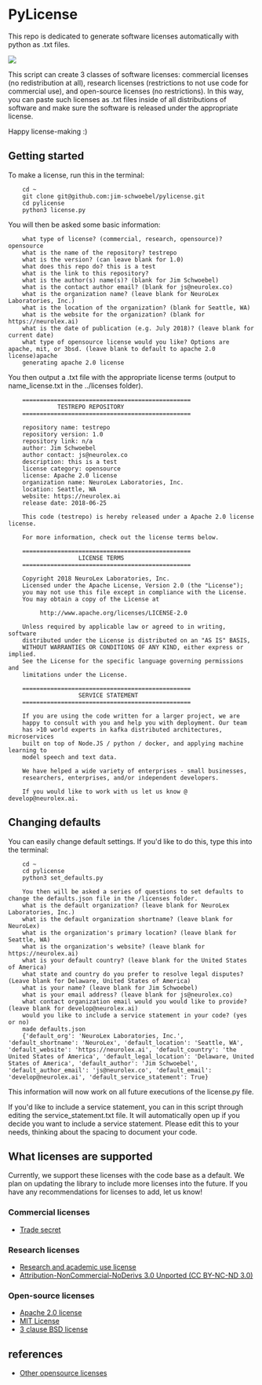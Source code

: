 # PyLicense

This repo is dedicated to generate software licenses automatically with python as .txt files. 

![](https://media.giphy.com/media/MbHWZv6FFWDnO/giphy.gif)

This script can create 3 classes of software licenses: commercial licenses (no redistribution at all), research licenses (restrictions to not use code for commercial use), and open-source licenses (no restrictions). In this way, you can paste such
licenses as .txt files inside of all distributions of software and make sure the software is released under the appropriate license.

Happy license-making :) 

## Getting started 

To make a license, run this in the terminal:
        
        cd ~
        git clone git@github.com:jim-schwoebel/pylicense.git
        cd pylicense
        python3 license.py

You will then be asked some basic information:

        what type of license? (commercial, research, opensource)? opensource
        what is the name of the repository? testrepo
        what is the version? (can leave blank for 1.0)
        what does this repo do? this is a test
        what is the link to this repository? 
        what is the author(s) name(s)? (blank for Jim Schwoebel) 
        what is the contact author email? (blank for js@neurolex.co) 
        what is the organization name? (leave blank for NeuroLex Laboratories, Inc.) 
        what is the location of the organization? (blank for Seattle, WA)
        what is the website for the organization? (blank for https://neurolex.ai)
        what is the date of publication (e.g. July 2018)? (leave blank for current date) 
        what type of opensource license would you like? Options are apache, mit, or 3bsd. (leave blank to default to apache 2.0 license)apache
        generating apache 2.0 license

You then output a .txt file with the appropriate license terms (output to name_license.txt in the ../licenses folder). 

        ================================================ 
                  TESTREPO REPOSITORY                     
        ================================================ 

        repository name: testrepo 
        repository version: 1.0 
        repository link: n/a 
        author: Jim Schwoebel 
        author contact: js@neurolex.co 
        description: this is a test 
        license category: opensource 
        license: Apache 2.0 license 
        organization name: NeuroLex Laboratories, Inc. 
        location: Seattle, WA 
        website: https://neurolex.ai 
        release date: 2018-06-25 

        This code (testrepo) is hereby released under a Apache 2.0 license license. 

        For more information, check out the license terms below. 

        ================================================ 
                        LICENSE TERMS                      
        ================================================ 

        Copyright 2018 NeuroLex Laboratories, Inc. 
        Licensed under the Apache License, Version 2.0 (the "License"); 
        you may not use this file except in compliance with the License. 
        You may obtain a copy of the License at 

             http://www.apache.org/licenses/LICENSE-2.0 

        Unless required by applicable law or agreed to in writing, software 
        distributed under the License is distributed on an "AS IS" BASIS, 
        WITHOUT WARRANTIES OR CONDITIONS OF ANY KIND, either express or implied. 
        See the License for the specific language governing permissions and 
        limitations under the License. 

        ================================================ 
                        SERVICE STATEMENT                    
        ================================================ 

        If you are using the code written for a larger project, we are 
        happy to consult with you and help you with deployment. Our team 
        has >10 world experts in kafka distributed architectures, microservices 
        built on top of Node.JS / python / docker, and applying machine learning to 
        model speech and text data. 

        We have helped a wide variety of enterprises - small businesses, 
        researchers, enterprises, and/or independent developers. 

        If you would like to work with us let us know @ develop@neurolex.ai. 

## Changing defaults 

You can easily change default settings. If you'd like to do this, type this into the terminal:

        cd ~
        cd pylicense
        python3 set_defaults.py

        You then will be asked a series of questions to set defaults to change the defaults.json file in the /licenses folder. 
        what is the default organization? (leave blank for NeuroLex Laboratories, Inc.) 
        what is the default organization shortname? (leave blank for NeuroLex) 
        what is the organization's primary location? (leave blank for Seattle, WA) 
        what is the organization's website? (leave blank for https://neurolex.ai) 
        what is your default country? (leave blank for the United States of America) 
        what state and country do you prefer to resolve legal disputes? (Leave blank for Delaware, United States of America) 
        what is your name? (leave blank for Jim Schwoebel)
        what is your email address? (leave blank for js@neurolex.co) 
        what contact organization email would you would like to provide? (leave blank for develop@neurolex.ai) 
        would you like to include a service statement in your code? (yes or no)
        made defaults.json
        {'default_org': 'NeuroLex Laboratories, Inc.', 'default_shortname': 'NeuroLex', 'default_location': 'Seattle, WA', 'default_website': 'https://neurolex.ai', 'default_country': 'the United States of America', 'default_legal_location': 'Delaware, United States of America', 'default_author': 'Jim Schwoebel', 'default_author_email': 'js@neurolex.co', 'default_email': 'develop@neurolex.ai', 'default_service_statement': True}

This information will now work on all future executions of the license.py file. 

If you'd like to include a service statement, you can in this script through editing the service_statement.txt file. It will automatically open up if you decide you want to include a service statement. Please edit this to your needs, thinking about the spacing to document your code. 

## What licenses are supported 

Currently, we support these licenses with the code base as a default. We plan on updating the library to include more licenses into the future. If you have any recommendations for licenses to add, let us know!  

### Commercial licenses 
* [Trade secret]()

### Research licenses 
* [Research and academic use license](https://www.audeering.com/research-and-open-source/files/openSMILE-open-source-license.txt)
* [Attribution-NonCommercial-NoDerivs 3.0 Unported (CC BY-NC-ND 3.0)](https://creativecommons.org/licenses/by-nc-nd/3.0/)

### Open-source licenses 
* [Apache 2.0 license](http://www.apache.org/licenses/LICENSE-2.0)
* [MIT License](https://opensource.org/licenses/MIT)
* [3 clause BSD license](https://opensource.org/licenses/BSD-3-Clause)

## references
* [Other opensource licenses](https://choosealicense.com/licenses/)

